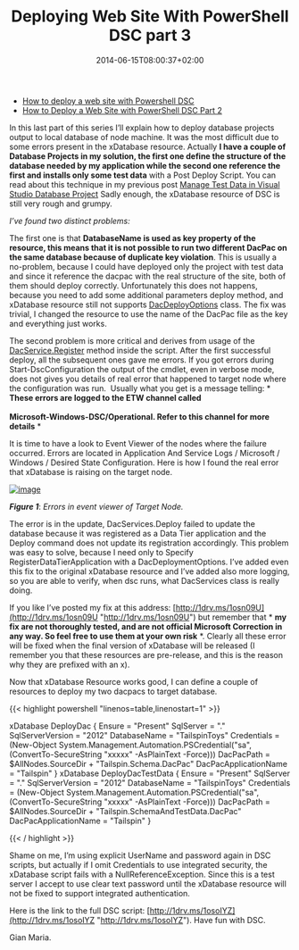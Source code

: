 ﻿---
title: "Deploying Web Site With PowerShell DSC part 3"
description: ""
date: 2014-06-15T08:00:37+02:00
draft: false
tags: [devops]
categories: [DevOps]
---
- [How to deploy a web site with Powershell DSC](http://www.codewrecks.com/blog/index.php/2014/06/11/how-to-deploy-web-site-with-powershell-dsc/)
- [How to Deploy a Web Site with PowerShell DSC Part 2](http://www.codewrecks.com/blog/index.php/2014/06/12/how-to-deploy-a-web-site-with-powershell-part-2/)

In this last part of this series I’ll explain how to deploy database projects output to local database of node machine. It was the most difficult due to some errors present in the xDatabase resource. Actually **I have a couple of Database Projects in my solution, the first one define the structure of the database needed by my application while the second one reference the first and installs only some test data** with a Post Deploy Script. You can read about this technique in my previous post [Manage Test Data in Visual Studio Database Project](http://www.codewrecks.com/blog/index.php/2013/08/05/manage-test-data-in-visual-studio-database-project/) Sadly enough, the xDatabase resource of DSC is still very rough and grumpy.

*I’ve found two distinct problems:*

The first one is that  **DatabaseName is used as key property of the resource, this means that it is not possible to run two different DacPac on the same database because of duplicate key violation**. This is usually a no-problem, because I could have deployed only the project with test data and since it reference the dacpac with the real structure of the site, both of them should deploy correctly. Unfortunately this does not happens, because you need to add some additional parameters deploy method, and xDatabase resource still not supports [DacDeployOptions](http://msdn.microsoft.com/en-us/library/microsoft.sqlserver.dac.dacdeployoptions%28v=sql.110%29.aspx) class. The fix was trivial, I changed the resource to use the name of the DacPac file as the key and everything just works.

The second problem is more critical and derives from usage of the [DacService.Register](http://msdn.microsoft.com/en-us/library/hh753483.aspx) method inside the script. After the first successful deploy, all the subsequent ones gave me errors. If you got errors during Start-DscConfiguration the output of the cmdlet, even in verbose mode, does not gives you details of real error that happened to target node where the configuration was run.  Usually what you get is a message telling: * **These errors are logged to the ETW channel called  
<br>Microsoft-Windows-DSC/Operational. Refer to this channel for more details** *

It is time to have a look to Event Viewer of the nodes where the failure occurred. Errors are located in Application And Service Logs / Microsoft / Windows / Desired State Configuration. Here is how I found the real error that xDatabase is raising on the target node.

[![image](http://www.codewrecks.com/blog/wp-content/uploads/2014/06/image_thumb16.png "image")](http://www.codewrecks.com/blog/wp-content/uploads/2014/06/image16.png)

 ***Figure 1***: *Errors in event viewer of Target Node.*

The error is in the update, DacServices.Deploy failed to update the database because it was registered as a Data Tier application and the Deploy command does not update its registration accordingly. This problem was easy to solve, because I need only to Specify RegisterDataTierApplication with a DacDeploymentOptions. I’ve added even this fix to the original xDatabase resource and I’ve added also more logging, so you are able to verify, when dsc runs, what DacServices class is really doing.

If you like I’ve posted my fix at this address: [http://1drv.ms/1osn09U](http://1drv.ms/1osn09U "http://1drv.ms/1osn09U") but remember that * **my fix are not thoroughly tested, and are not official Microsoft Correction in any way. So feel free to use them at your own risk** *. Clearly all these error will be fixed when the final version of xDatabase will be released (I remember you that these resources are pre-release, and this is the reason why they are prefixed with an x).

Now that xDatabase Resource works good, I can define a couple of resources to deploy my two dacpacs to target database.

{{< highlight powershell "linenos=table,linenostart=1" >}}


xDatabase DeployDac 
{ 
    Ensure = "Present" 
    SqlServer = "." 
    SqlServerVersion = "2012" 
    DatabaseName = "TailspinToys" 
    Credentials = (New-Object System.Management.Automation.PSCredential("sa", (ConvertTo-SecureString "xxxxx" -AsPlainText -Force)))
    DacPacPath =  $AllNodes.SourceDir + "Tailspin.Schema.DacPac" 
    DacPacApplicationName = "Tailspin"
} 
xDatabase DeployDacTestData
{ 
    Ensure = "Present" 
    SqlServer = "." 
    SqlServerVersion = "2012" 
    DatabaseName = "TailspinToys" 
    Credentials = (New-Object System.Management.Automation.PSCredential("sa", (ConvertTo-SecureString "xxxxx" -AsPlainText -Force)))
    DacPacPath =  $AllNodes.SourceDir + "Tailspin.SchemaAndTestData.DacPac" 
    DacPacApplicationName = "Tailspin"
} 

{{< / highlight >}}

Shame on me, I’m using explicit UserName and password again in DSC scripts, but actually if I omit Credentials to use integrated security, the xDatabase script fails with a NullReferenceException. Since this is a test server I accept to use clear text password until the xDatabase resource will not be fixed to support integrated authentication.

Here is the link to the full DSC script: [http://1drv.ms/1osoIYZ](http://1drv.ms/1osoIYZ "http://1drv.ms/1osoIYZ"). Have fun with DSC.

Gian Maria.
